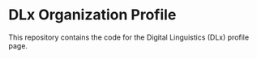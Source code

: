 # DLx Organization Profile

This repository contains the code for the Digital Linguistics (DLx) profile page.
